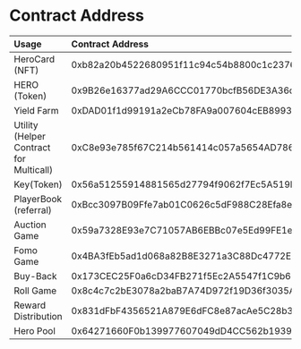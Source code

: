# Contract Address

| Usage | Contract Address |
| :--- | :--- |
| HeroCard \(NFT\) | 0xb82a20b4522680951f11c94c54b8800c1c237693 |
| HERO \(Token\) | 0x9B26e16377ad29A6CCC01770bcfB56DE3A36d8b2 |
| Yield Farm | 0xDAD01f1d99191a2eCb78FA9a007604cEB8993B2D |
| Utility \(Helper Contract for Multicall\) | 0xC8e93e785f67C214b561414c057a5654AD786edE |
| Key\(Token\) | 0x56a51255914881565d27794f9062f7Ec5A519FA3 |
| PlayerBook \(referral\) | 0xBcc3097B09Ffe7ab01C0626c5dF988C28Efa8e3a |
| Auction Game | 0x59a7328E93e7C71057AB6EBBc07e5Ed99FE1ef9f |
| Fomo Game | 0x4BA3fEb5ad1d068a82B8E3271a3C88Dc4772E09E |
| Buy-Back | 0x173CEC25F0a6cD34FB271f5Ec2A5547f1C9b6645 |
| Roll Game | 0x8c4c7c2bE3078a2baB7A74D972f19D36f3035A65 |
| Reward Distribution | 0x831dFbF4356521A879E6dFC8e87acAe5C28b3453 |
| Hero Pool | 0x64271660F0b139977607049dD4CC562b193943dB |



